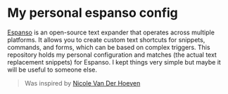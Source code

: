 # My personal espanso config

[Espanso](https://espanso.org/) is an open-source text expander that operates across multiple platforms. It allows you to create custom text shortcuts for snippets, commands, and forms, which can be based on complex triggers.
This repository holds my personal configuration and matches (the actual text replacement snippets) for Espanso.
I kept things very simple but maybe it will be useful to someone else.

> Was inspired by [Nicole Van Der Hoeven](https://github.com/nicolevanderhoeven)

